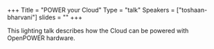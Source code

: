 +++
Title = "POWER your Cloud"
Type = "talk"
Speakers = ["toshaan-bharvani"]
slides = ""
+++

This lighting talk describes how the Cloud can be powered with OpenPOWER hardware.
